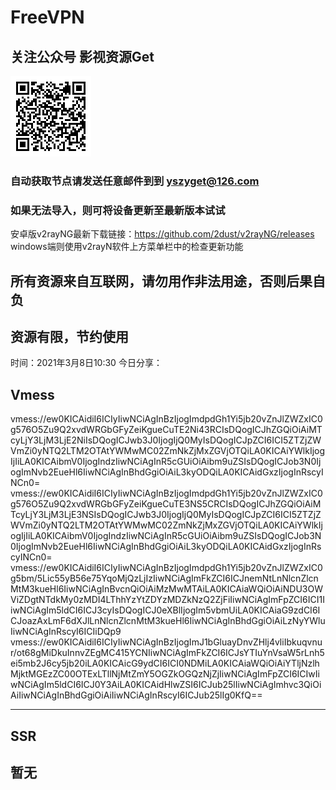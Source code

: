 # FreeVPN
## 关注公众号 影视资源Get
![image](https://github.com/Sakura4036/FreeVPN/blob/main/yszyget.jpg)
### 自动获取节点请发送任意邮件到到 yszyget@126.com

### 如果无法导入，则可将设备更新至最新版本试试
安卓版v2rayNG最新下载链接：https://github.com/2dust/v2rayNG/releases
windows端则使用v2rayN软件上方菜单栏中的检查更新功能

## 所有资源来自互联网，请勿用作非法用途，否则后果自负 
## 资源有限，节约使用

时间：2021年3月8日10:30
今日分享：


## Vmess ## 
vmess://ew0KICAidiI6ICIyIiwNCiAgInBzIjogImdpdGh1Yi5jb20vZnJlZWZxIC0g576O5Zu9Q2xvdWRGbGFyZeiKgueCuTE2Ni43RCIsDQogICJhZGQiOiAiMTcyLjY3LjM3LjE2NiIsDQogICJwb3J0IjogIjQ0MyIsDQogICJpZCI6ICI5ZTZjZWVmZi0yNTQ2LTM2OTAtYWMwMC02ZmNkZjMxZGVjOTQiLA0KICAiYWlkIjogIjIiLA0KICAibmV0IjogIndzIiwNCiAgInR5cGUiOiAibm9uZSIsDQogICJob3N0IjogImNvb2EueHl6IiwNCiAgInBhdGgiOiAiL3kyODQiLA0KICAidGxzIjogInRscyINCn0=
vmess://ew0KICAidiI6ICIyIiwNCiAgInBzIjogImdpdGh1Yi5jb20vZnJlZWZxIC0g576O5Zu9Q2xvdWRGbGFyZeiKgueCuTE3NS5CRCIsDQogICJhZGQiOiAiMTcyLjY3LjM3LjE3NSIsDQogICJwb3J0IjogIjQ0MyIsDQogICJpZCI6ICI5ZTZjZWVmZi0yNTQ2LTM2OTAtYWMwMC02ZmNkZjMxZGVjOTQiLA0KICAiYWlkIjogIjIiLA0KICAibmV0IjogIndzIiwNCiAgInR5cGUiOiAibm9uZSIsDQogICJob3N0IjogImNvb2EueHl6IiwNCiAgInBhdGgiOiAiL3kyODQiLA0KICAidGxzIjogInRscyINCn0=
vmess://ew0KICAidiI6ICIyIiwNCiAgInBzIjogImdpdGh1Yi5jb20vZnJlZWZxIC0g5bm/5Lic55yB56e75YqoMjQzLjIzIiwNCiAgImFkZCI6ICJnemNtLnNlcnZlcnMtM3kueHl6IiwNCiAgInBvcnQiOiAiMzMwMTAiLA0KICAiaWQiOiAiNDU3OWViZDgtNTdkMy0zMDI4LThhYzYtZDYzMDZkNzQ2ZjFiIiwNCiAgImFpZCI6ICI1IiwNCiAgIm5ldCI6ICJ3cyIsDQogICJ0eXBlIjogIm5vbmUiLA0KICAiaG9zdCI6ICJoazAxLmF6dXJlLnNlcnZlcnMtM3kueHl6IiwNCiAgInBhdGgiOiAiLzNyYWluIiwNCiAgInRscyI6ICIiDQp9
vmess://ew0KICAidiI6ICIyIiwNCiAgInBzIjogImJ1bGluayDnvZHlj4vliIbkuqvnur/ot68gMiDkuInnvZEgMC415YCNIiwNCiAgImFkZCI6ICJsYTIuYnVsaW5rLnh5ei5mb2J6cy5jb20iLA0KICAicG9ydCI6ICI0NDMiLA0KICAiaWQiOiAiYTljNzlhMjktMGEzZC00OTExLTllNjMtZmY5OGZkOGQzNjZjIiwNCiAgImFpZCI6ICIwIiwNCiAgIm5ldCI6ICJ0Y3AiLA0KICAidHlwZSI6ICJub25lIiwNCiAgImhvc3QiOiAiIiwNCiAgInBhdGgiOiAiIiwNCiAgInRscyI6ICJub25lIg0KfQ==


---------------------------

## SSR ## 
暂无
------------------------
